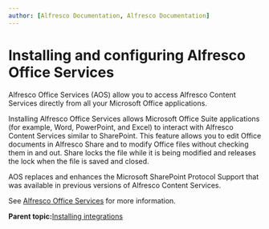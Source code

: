 ```yaml
---
author: [Alfresco Documentation, Alfresco Documentation]
---
```


# Installing and configuring Alfresco Office Services

Alfresco Office Services \(AOS\) allow you to access Alfresco Content Services directly from all your Microsoft Office applications.

Installing Alfresco Office Services allows Microsoft Office Suite applications \(for example, Word, PowerPoint, and Excel\) to interact with Alfresco Content Services similar to SharePoint. This feature allows you to edit Office documents in Alfresco Share and to modify Office files without checking them in and out. Share locks the file while it is being modified and releases the lock when the file is saved and closed.

AOS replaces and enhances the Microsoft SharePoint Protocol Support that was available in previous versions of Alfresco Content Services.

See [Alfresco Office Services](http://docs.alfresco.com/aos1.1/concepts/aos-intro.html) for more information.

**Parent topic:**[Installing integrations](../concepts/install-integrations-overview.md)


